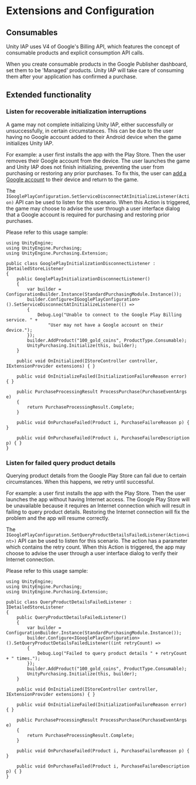 # Extensions and Configuration

Consumables
-----------

Unity IAP uses V4 of Google's Billing API, which features the concept of consumable products and explicit consumption API calls.

When you create consumable products in the Google Publisher dashboard, set them to be 'Managed' products. Unity IAP will take care of consuming them after your application has confirmed a purchase.

Extended functionality
----------------------

### Listen for recoverable initialization interruptions

A game may not complete initializing Unity IAP, either successfully or unsuccessfully, in certain circumstances. This can be due to the user having no Google account added to their Android device when the game initializes Unity IAP.

For example: a user first installs the app with the Play Store. Then the user removes their Google account from the device. The user launches the game and Unity IAP does not finish initializing, preventing the user from purchasing or restoring any prior purchases. To fix this, the user can [add a Google account](https://support.google.com/android/answer/7664951) to their device and return to the game.

The `IGooglePlayConfiguration.SetServiceDisconnectAtInitializeListener(Action)` API can be used to listen for this scenario. When this Action is triggered, the game may choose to advise the user through a user interface dialog that a Google account is required for purchasing and restoring prior purchases.

Please refer to this usage sample:

```
using UnityEngine;
using UnityEngine.Purchasing;
using UnityEngine.Purchasing.Extension;

public class GooglePlayInitializationDisconnectListener : IDetailedStoreListener
{
    public GooglePlayInitializationDisconnectListener()
    {
        var builder = ConfigurationBuilder.Instance(StandardPurchasingModule.Instance());
        builder.Configure<IGooglePlayConfiguration>().SetServiceDisconnectAtInitializeListener(() =>
        {
            Debug.Log("Unable to connect to the Google Play Billing service. " +
                "User may not have a Google account on their device.");
        });
        builder.AddProduct("100_gold_coins", ProductType.Consumable);
        UnityPurchasing.Initialize(this, builder);
    }

    public void OnInitialized(IStoreController controller, IExtensionProvider extensions) { }

    public void OnInitializeFailed(InitializationFailureReason error) { }

    public PurchaseProcessingResult ProcessPurchase(PurchaseEventArgs e)
    {
        return PurchaseProcessingResult.Complete;
    }

    public void OnPurchaseFailed(Product i, PurchaseFailureReason p) { }

    public void OnPurchaseFailed(Product i, PurchaseFailureDescription p) { }
}
```

### Listen for failed query product details

Querying product details from the Google Play Store can fail due to certain circumstances. When this happens, we retry until successful.

For example: a user first installs the app with the Play Store. Then the user launches the app without having Internet access. The Google Play Store will be unavailable because it requires an Internet connection which will result in failing to query product details. Restoring the Internet connection will fix the problem and the app will resume correctly.

The `IGooglePlayConfiguration.SetQueryProductDetailsFailedListener(Action<int>)` API can be used to listen for this scenario. The action has a parameter which contains the retry count. When this Action is triggered, the app may choose to advise the user through a user interface dialog to verify their Internet connection.

Please refer to this usage sample:

```
using UnityEngine;
using UnityEngine.Purchasing;
using UnityEngine.Purchasing.Extension;

public class QueryProductDetailsFailedListener : IDetailedStoreListener
{
    public QueryProductDetailsFailedListener()
    {
        var builder = ConfigurationBuilder.Instance(StandardPurchasingModule.Instance());
        builder.Configure<IGooglePlayConfiguration>().SetQueryProductDetailsFailedListener((int retryCount) =>
        {
            Debug.Log("Failed to query product details " + retryCount + " times.");
        });
        builder.AddProduct("100_gold_coins", ProductType.Consumable);
        UnityPurchasing.Initialize(this, builder);
    }

    public void OnInitialized(IStoreController controller, IExtensionProvider extensions) { }

    public void OnInitializeFailed(InitializationFailureReason error) { }

    public PurchaseProcessingResult ProcessPurchase(PurchaseEventArgs e)
    {
        return PurchaseProcessingResult.Complete;
    }

    public void OnPurchaseFailed(Product i, PurchaseFailureReason p) { }

    public void OnPurchaseFailed(Product i, PurchaseFailureDescription p) { }
}
```
